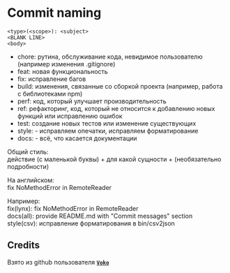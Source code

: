 # Commit naming

```
<type>(<scope>): <subject>
<BLANK LINE>
<body>
```

- chore: рутина, обслуживание кода, невидимое пользователю (например изменения .gitignore)
- feat: новая функциональность
- fix: исправление багов
- build: изменения, связанные со сборкой проекта (например, работа с библиотеками npm)
- perf: код, который улучшает производительность
- ref: рефакторинг, код, который не относится к добавлению новых функций или исправлению ошибок
- test: создание новых тестов или изменение существующих
- style: - исправляем опечатки, исправляем форматирование
- docs: - всё, что касается документации

Общий стиль:  
действие (с маленькой буквы) + для какой сущности + (необязательно подробности)  

На английском:  
fix NoMethodError in RemoteReader  

Например:  
fix(lynx): fix NoMethodError in RemoteReader  
docs(all): provide README.md with "Commit messages" section  
style(csv): исправление форматирования в bin/csv2json  

## Credits

Взято из github пользователя __[`Voko`](https://gist.github.com/Aleksey-Voko)__
